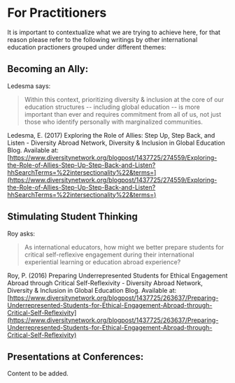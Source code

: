 # For Practitioners

It is important to contextualize what we are trying to achieve here, for that reason please refer to the following writings by other international education practioners grouped under different themes:

## Becoming an Ally:

Ledesma says:
>  Within this context, prioritizing diversity & inclusion at the core of our education structures -- including global education -- is more important than ever and requires commitment from all of us, not just those who identify personally with marginalized communities.

Ledesma, E. (2017) Exploring the Role of Allies: Step Up, Step Back, and Listen - Diversity Abroad Network, Diversity & Inclusion in Global Education Blog. Available at: [https://www.diversitynetwork.org/blogpost/1437725/274559/Exploring-the-Role-of-Allies-Step-Up-Step-Back-and-Listen?hhSearchTerms=%22intersectionality%22&terms=](https://www.diversitynetwork.org/blogpost/1437725/274559/Exploring-the-Role-of-Allies-Step-Up-Step-Back-and-Listen?hhSearchTerms=%22intersectionality%22&terms=) 

## Stimulating Student Thinking

Roy asks:
> As international educators, how might we better prepare students for critical self-reflexive engagement during their international experiential learning or education abroad experience? 

Roy, P. (2016) Preparing Underrepresented Students for Ethical Engagement Abroad  through Critical Self-Reflexivity - Diversity Abroad Network, Diversity & Inclusion in Global Education Blog. Available at: [https://www.diversitynetwork.org/blogpost/1437725/263637/Preparing-Underrepresented-Students-for-Ethical-Engagement-Abroad-through-Critical-Self-Reflexivity](https://www.diversitynetwork.org/blogpost/1437725/263637/Preparing-Underrepresented-Students-for-Ethical-Engagement-Abroad-through-Critical-Self-Reflexivity) 

## Presentations at Conferences:

Content to be added.



